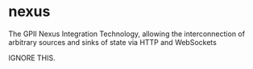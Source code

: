 # nexus
The GPII Nexus Integration Technology, allowing the interconnection of arbitrary sources and sinks of state via HTTP and WebSockets

IGNORE THIS.
